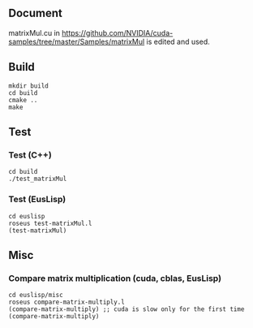 ## Document
matrixMul.cu in
https://github.com/NVIDIA/cuda-samples/tree/master/Samples/matrixMul
is edited and used.

## Build
```
mkdir build
cd build
cmake ..
make
```

## Test

### Test (C++)
```
cd build
./test_matrixMul
```

### Test (EusLisp)
```
cd euslisp
roseus test-matrixMul.l
(test-matrixMul)
```

## Misc

### Compare matrix multiplication (cuda, cblas, EusLisp)
```
cd euslisp/misc
roseus compare-matrix-multiply.l
(compare-matrix-multiply) ;; cuda is slow only for the first time
(compare-matrix-multiply)
```
